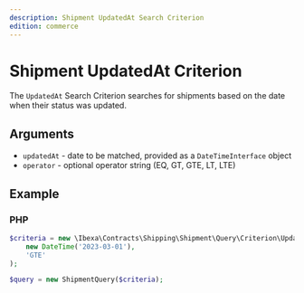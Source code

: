 ```yaml
---
description: Shipment UpdatedAt Search Criterion
edition: commerce
---
```


# Shipment UpdatedAt Criterion

The `UpdatedAt` Search Criterion searches for shipments based on the date when their status was updated.

## Arguments

- `updatedAt` - date to be matched, provided as a `DateTimeInterface` object
- `operator` - optional operator string (EQ, GT, GTE, LT, LTE)

## Example

### PHP

``` php
$criteria = new \Ibexa\Contracts\Shipping\Shipment\Query\Criterion\UpdatedAt(
    new DateTime('2023-03-01'),
    'GTE'
);

$query = new ShipmentQuery($criteria);
```
